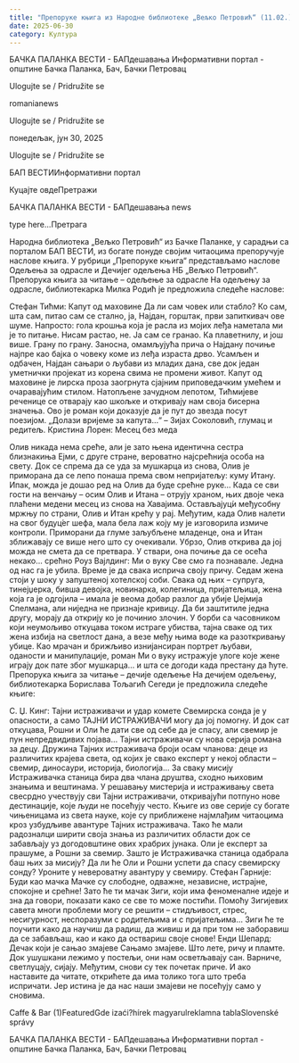 ```yaml
---
title: "Препоруке књига из Народне библиотеке „Вељко Петровић“ (11.02.)"
date: 2025-06-30
category: Култура
---
```


БАЧКА ПАЛАНКА ВЕСТИ - БАПдешавања Информативни портал - општине Бачка Паланка, Бач, Бачки Петровац

Ulogujte se / Pridružite se

romanianews

Ulogujte se / Pridružite se

понедељак, јун 30, 2025

Ulogujte se / Pridružite se

БАП ВЕСТИИнформативни портал

Куцајте овдеПретражи

БАЧКА ПАЛАНКА ВЕСТИ - БАПдешавања news

type here...Претрага

Народна библиотека „Вељко Петровић“ из Бачке Паланке, у сарадњи са порталом БАП ВЕСТИ, из богате понуде својим читаоцима препоручује наслове књига. У рубрици „Препоруке књига“ представљамо наслове Одељења за одрасле и Дечијег одељења НБ „Вељко Петровић“.
Препорука књига за читање – одељење за одрасле
На одељењу за одрасле, библиотекарка Милка Родић је предложила следеће наслове:


Стефан Тићми: Капут од маховине
Да ли сам човек или стабло? Ко сам, шта сам, питао сам се стално, ја, Најдан, горштак, први запиткивач ове шуме. Напросто: гола крошња која је расла из мојих леђа наметала ми је то питање. Нисам растао, не. Ја сам се гранао. Ка плаветнилу, и још више. Грану по грану. Заносна, омамљујућа прича о Најдану почиње најпре као бајка о човеку коме из леђа израста дрво. Усамљен и одбачен, Најдан сањари о љубави из младих дана, све док један уметнички пројекат из корена свима не промени живот. Капут од маховине је лирска проза заогрнута сјајним приповедачким умећем и очаравајућим стилом. Натопљене зачудном лепотом, Тићмијеве реченице се отварају као шкољке и откривају нам своја бисерна значења. Ово је роман који доказује да је пут до звезда посут поезијом. „Долази вријеме за капута…“ – Зијах Соколовић, глумац и редитељ.
Кристина Лорен: Месец без меда


Олив никада нема среће, али је зато њена идентична сестра близнакиња Ејми, с друге стране, вероватно најсрећнија особа на свету. Док се спрема да се уда за мушкарца из снова, Олив је приморана да се лепо понаша према свом непријатељу: куму Итану. Ипак, можда је дошао ред на Олив да буде срећне руке… Када се сви гости на венчању – осим Олив и Итана – отрују храном, њих двоје чека плаћени медени месец из снова на Хавајима. Остављајуц́и међусобну мржњу по страни, Олив и Итан крећу у рај. Међутим, када Олив налети на свог будуц́ег шефа, мала бела лаж коју му је изговорила измиче контроли. Приморани да глуме заљубљене младенце, она и Итан зближавају се више него што су очекивали. Убрзо, Олив открива да јој можда не смета да се претвара. У ствари, она почиње да се осећа некако… срећно
Роуз Вајлдинг: Ми о вуку 
Све смо га познавале. Једна од нас га је убила. Време је да свака исприча своју причу. Седам жена стоји у шоку у запуштеној хотелској соби. Свака од њих – супруга, тинејџерка, бивша девојка, новинарка, колегиница, пријатељица, жена која га је одгојила – имала је веома добар разлог да убије Џејмија Спелмана, али ниједна не признаје кривицу. Да би заштитиле једна другу, морају да открију ко је починио злочин. У борби са часовником који неумољиво откуцава током истраге убиства, тајна сваке од тих жена избија на светлост дана, а везе међу њима воде ка разоткривању убице. Као мрачан и брижљиво изнијансиран портрет љубави, оданости и манипулације, роман Ми о вуку истражује улоге које жене играју док пате због мушкарца… и шта се догоди када престану да ћуте.
Препорука књига за читање – дечије одељење
На дечијем одељењу, библиотекарка Борислава Тољагић Сегеди је предложила следеће књиге:


С. Џ. Кинг: Тајни истраживачи и удар комете
Свемирска сонда је у опасности, а само ТАЈНИ ИСТРАЖИВАЧИ могу да јој помогну. И док сат откуцава, Рошни и Оли ће дати све од себе да је спасу, али свемир је пун непредвидивих појава… Тајни истраживачи су нова серија романа за децу. Дружина Тајних истраживача броји осам чланова: деце из различитих крајева света, од којих је свако експерт у некој области – свемир, диносаури, историја, биологија… За сваку мисију Истраживачка станица бира два члана друштва, сходно њиховим знањима и вештинама. У решавању мистерија и истраживању света свесрдно учествују сви Тајни истраживачи, откривајући потпуно нове дестинације, које људи не посећују често. Књиге из ове серије су богате чињеницама из света науке, које су приближене најмлађим читаоцима кроз узбудљиве авантуре Тајних истраживача. Тако ће мали радозналци ширити своја знања из различитих области док се забављају уз догодовштине ових храбрих јунака. Оли је експерт за прашуме, а Рошни за свемир. Зашто је Истраживачка станица одабрала баш њих за мисију? Да ли ће Оли и Рошни успети да спасу свемирску сонду? Уроните у невероватну авантуру у свемиру.
Стефан Гарније: Буди као мачка
Мачке су слободне, одважне, независне, истрајне, спокојне и срећне!
Зато ће ти мачак Зиги, који има феноменалне идеје и зна да говори, показати како се све то може постићи.
Помоћу Зигијевих савета многи проблеми могу се решити – стидљивост, стрес, несигурност, неспоразуми с родитељима и с пријатељима…
Зиги ће те поучити како да научиш да радиш, да живиш и да при том не заборавиш да се забављаш, као и како да оствариш своје снове!
Енди Шепард: Дечак који је сањао змајеве
Сањамо змајеве. Што лете, ричу и пламте. Док ушушкани лежимо у постељи, они нам осветљавају сан. Варниче, светлуцају, сијају. Међутим, снови су тек почетак приче. И ако наставите да читате, открићете да има толико тога што треба испричати. Јер истина је да нас наши змајеви не посећују само у сновима.

Caffe & Bar (1)FeaturedGde izaći?hírek magyarulreklamna tablaSlovenské správy

БАЧКА ПАЛАНКА ВЕСТИ - БАПдешавања Информативни портал - општине Бачка Паланка, Бач, Бачки Петровац
